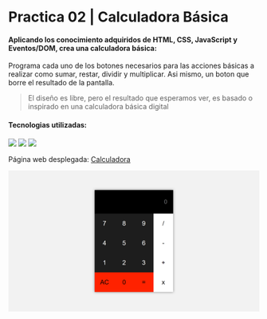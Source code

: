 # Practica 02 | Calculadora Básica

#### Aplicando los conocimiento adquiridos de HTML, CSS, JavaScript y Eventos/DOM, crea una calculadora básica:

Programa cada uno de los botones necesarios para las acciones básicas a realizar como sumar, restar, dividir y multiplicar. Asi mismo, un boton que borre el resultado de la pantalla.

> El diseño es libre, pero el resultado que esperamos ver, es basado o inspirado en una calculadora básica digital

#### Tecnologias utilizadas:

<img src="https://img.shields.io/badge/HTML5-ff895e?style=for-the-badge&logo=html5&logoColor=black"> <img src="https://img.shields.io/badge/CSS-78a1ff?&style=for-the-badge&logo=css3&logoColor=black"> <img src="https://img.shields.io/badge/JavaScript-ffec79?style=for-the-badge&logo=javascript&logoColor=black">

Página web desplegada: [Calculadora][calculadora]

[calculadora]: https://danielhernandez18.github.io/devf-calculadora/

<img src="https://github.com/danielhernandez18/devf-calculadora/blob/main/assets/calculadora.png">
